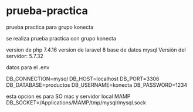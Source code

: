 # prueba-practica
prueba practica para  grupo konecta

se realiza prueba practica con grupo konecta

version de php 7.4.16
version de laravel 8
base de datos mysql 
Versión del servidor: 5.7.32

datos para el .env 

DB_CONNECTION=mysql
DB_HOST=localhost
DB_PORT=3306
DB_DATABASE=productos
DB_USERNAME=konecta
DB_PASSWORD=1234

esta opcion es para  SO mac y servidor local MAMP
DB_SOCKET=/Applications/MAMP/tmp/mysql/mysql.sock
